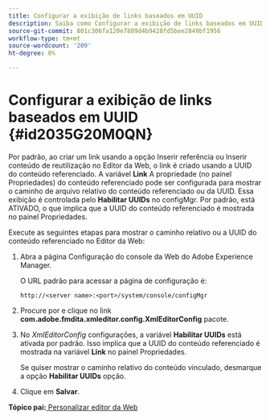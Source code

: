 ```yaml
---
title: Configurar a exibição de links baseados em UUID
description: Saiba como Configurar a exibição de links baseados em UUID
source-git-commit: 801c306fa120e7889d4b9428fd5bee2849bf1956
workflow-type: tm+mt
source-wordcount: '209'
ht-degree: 0%

---
```



# Configurar a exibição de links baseados em UUID {#id2035G20M0QN}

Por padrão, ao criar um link usando a opção Inserir referência ou Inserir conteúdo de reutilização no Editor da Web, o link é criado usando a UUID do conteúdo referenciado. A variável **Link** A propriedade \(no painel Propriedades\) do conteúdo referenciado pode ser configurada para mostrar o caminho de arquivo relativo do conteúdo referenciado ou da UUID. Essa exibição é controlada pelo **Habilitar UUIDs** no configMgr. Por padrão, está ATIVADO, o que implica que a UUID do conteúdo referenciado é mostrada no painel Propriedades.

Execute as seguintes etapas para mostrar o caminho relativo ou a UUID do conteúdo referenciado no Editor da Web:

1. Abra a página Configuração do console da Web do Adobe Experience Manager.

   O URL padrão para acessar a página de configuração é:

   ```http
   http://<server name>:<port>/system/console/configMgr
   ```

1. Procure por e clique no link **com.adobe.fmdita.xmleditor.config.XmlEditorConfig** pacote.

1. No *XmlEditorConfig* configurações, a variável **Habilitar UUIDs** está ativada por padrão. Isso implica que a UUID do conteúdo referenciado é mostrada na variável **Link** no painel Propriedades.

   Se quiser mostrar o caminho relativo do conteúdo vinculado, desmarque a opção **Habilitar UUIDs** opção.

1. Clique em **Salvar**.


**Tópico pai:**[ Personalizar editor da Web](conf-web-editor.md)

